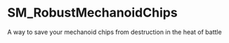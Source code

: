# SM_RobustMechanoidChips
A way to save your mechanoid chips from destruction in the heat of battle
